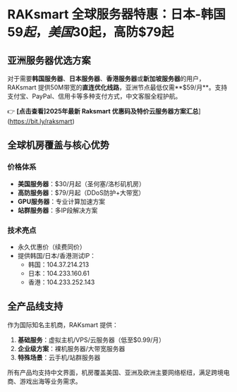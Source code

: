 # RAKsmart 全球服务器特惠：日本-韩国$59起，美国$30起，高防$79起

## 亚洲服务器优选方案
对于需要**韩国服务器**、**日本服务器**、**香港服务器**或**新加坡服务器**的用户，RAKsmart 提供50M带宽的**直连优化线路**，亚洲节点最低仅需**$59/月**。支持支付宝、PayPal、信用卡等多种支付方式，中文客服全程护航。

👉 **[点击查看]2025年最新 Raksmart 优惠码及特价云服务器方案汇总**](https://bit.ly/raksmart)

## 全球机房覆盖与核心优势
### 价格体系
- **美国服务器**：$30/月起（圣何塞/洛杉矶机房）
- **高防服务器**：$79/月起（DDoS防护+大带宽）
- **GPU服务器**：专业计算加速方案
- **站群服务器**：多IP段解决方案

### 技术亮点
- 永久优惠价（续费同价）
- 提供韩国/日本/香港测试IP：
  - 韩国：104.37.214.213
  - 日本：104.233.160.61
  - 香港：104.233.252.143

## 全产品线支持
作为国际知名主机商，RAKsmart 提供：
1. **基础服务**：虚拟主机/VPS/云服务器（低至$0.99/月）
2. **企业级方案**：裸机服务器/大带宽服务器
3. **特殊场景**：云手机/站群服务器

所有产品均支持中文界面，机房覆盖美国、亚洲及欧洲主要网络枢纽，满足跨境电商、游戏出海等业务需求。